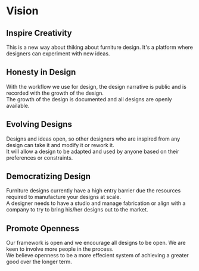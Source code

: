 # Vision

## Inspire Creativity
This is a new way about thiking about furniture design. It's a platform where designers can experiment with new ideas.  

## Honesty in Design
With the workflow we use for design, the design narrative is public and is recorded with the growth of the design.  
The growth of the design is documented and all designs are openly available.  

## Evolving Designs
Designs and ideas open, so other designers who are inspired from any design can take it and modify it or rework it.  
It will allow a design to be adapted and used by anyone based on their preferences or constraints.  

## Democratizing Design
Furniture designs currently have a high entry barrier due the resources required to manufacture your designs at scale.  
A designer needs to have a studio and manage fabrication or align with a company to try to bring his/her designs out to the market.  

## Promote Openness
Our framework is open and we encourage all designs to be open. We are keen to involve more people in the process.  
We believe openness to be a more effecient system of achieving a greater good over the longer term.  
